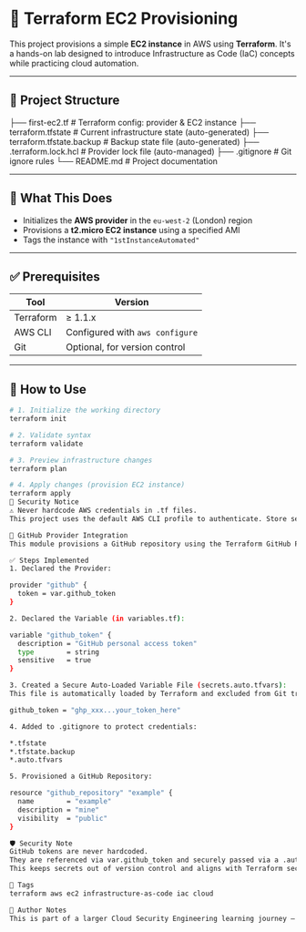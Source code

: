 # 🚀 Terraform EC2 Provisioning

This project provisions a simple **EC2 instance** in AWS using **Terraform**. It's a hands-on lab designed to introduce Infrastructure as Code (IaC) concepts while practicing cloud automation.

---

## 📂 Project Structure

├── first-ec2.tf # Terraform config: provider & EC2 instance
├── terraform.tfstate # Current infrastructure state (auto-generated)
├── terraform.tfstate.backup # Backup state file (auto-generated)
├── .terraform.lock.hcl # Provider lock file (auto-managed)
├── .gitignore # Git ignore rules
└── README.md # Project documentation

---

## 🔧 What This Does

- Initializes the **AWS provider** in the `eu-west-2` (London) region
- Provisions a **t2.micro EC2 instance** using a specified AMI
- Tags the instance with `"1stInstanceAutomated"`

---

## ✅ Prerequisites

| Tool        | Version   |
|-------------|-----------|
| Terraform   | ≥ 1.1.x   |
| AWS CLI     | Configured with `aws configure` |
| Git         | Optional, for version control |

---

## 🧪 How to Use

```bash
# 1. Initialize the working directory
terraform init

# 2. Validate syntax
terraform validate

# 3. Preview infrastructure changes
terraform plan

# 4. Apply changes (provision EC2 instance)
terraform apply
🔐 Security Notice
⚠️ Never hardcode AWS credentials in .tf files.
This project uses the default AWS CLI profile to authenticate. Store secrets securely using environment variables or credential managers.

🔐 GitHub Provider Integration
This module provisions a GitHub repository using the Terraform GitHub Provider.

✅ Steps Implemented
1. Declared the Provider:

provider "github" {
  token = var.github_token
}

2. Declared the Variable (in variables.tf):

variable "github_token" {
  description = "GitHub personal access token"
  type        = string
  sensitive   = true
}

3. Created a Secure Auto-Loaded Variable File (secrets.auto.tfvars):
This file is automatically loaded by Terraform and excluded from Git tracking via .gitignore.

github_token = "ghp_xxx...your_token_here"

4. Added to .gitignore to protect credentials:

*.tfstate
*.tfstate.backup
*.auto.tfvars

5. Provisioned a GitHub Repository:

resource "github_repository" "example" {
  name        = "example"
  description = "mine"
  visibility  = "public"
}

🛡️ Security Note
GitHub tokens are never hardcoded.
They are referenced via var.github_token and securely passed via a .auto.tfvars file.
This keeps secrets out of version control and aligns with Terraform security best practices.

📌 Tags
terraform aws ec2 infrastructure-as-code iac cloud

🧠 Author Notes
This is part of a larger Cloud Security Engineering learning journey — more modules coming soon!